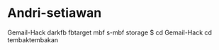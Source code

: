 # Andri-setiawan
Gemail-Hack  darkfb  fbtarget  mbf  s-mbf  storage $ cd Gemail-Hack
cd tembaktembakan
